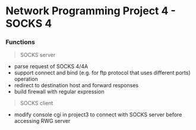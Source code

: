 Network Programming Project 4 - SOCKS 4
===

### Functions

> SOCKS server

- parse request of SOCKS 4/4A
- support connect and bind (e.g. for ftp protocol that uses different ports) operation
- redirect to destination host and forward responses
- build firewall with regular expression

> SOCKS client

- modify console cgi in project3 to connect with SOCKS server before accessing RWG server
